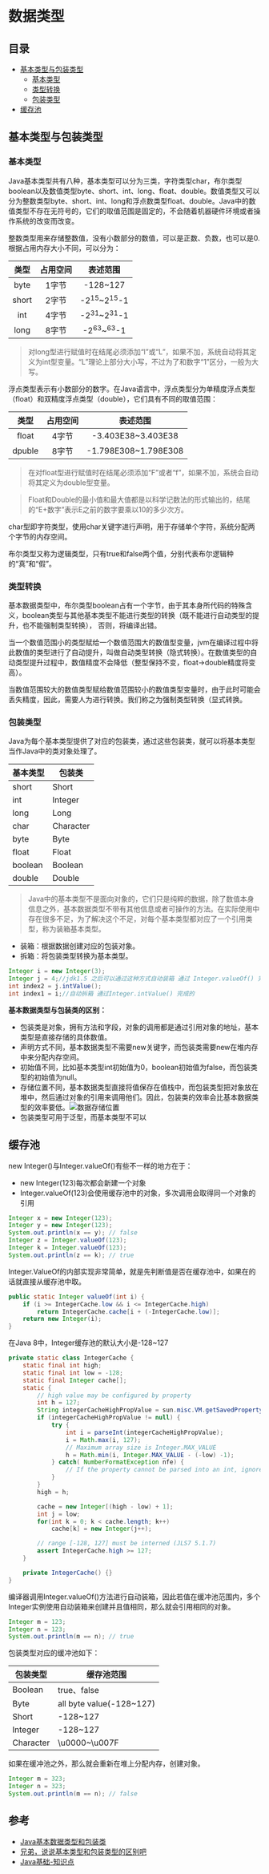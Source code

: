 # 数据类型

## 目录
* [基本类型与包装类型](#head1)
  * [基本类型](#head2)
  * [类型转换](#head3)
  * [包装类型](#head4)
* [缓存池](#head5)

## <span id="head1">基本类型与包装类型

### <span id="head2">基本类型
Java基本类型共有八种，基本类型可以分为三类，字符类型char，布尔类型boolean以及数值类型byte、short、int、long、float、double。数值类型又可以分为整数类型byte、short、int、long和浮点数类型float、double。Java中的数值类型不存在无符号的，它们的取值范围是固定的，不会随着机器硬件环境或者操作系统的改变而改变。

整数类型用来存储整数值，没有小数部分的数值，可以是正数、负数，也可以是0.根据占用内存大小不同，可以分为：

| 类型 | 占用空间 | 表述范围 |
| :---:  | :--------:| :--------:|
| byte  | 1字节 | -128~127 |
| short | 2字节 | -2$^{15}$~2$^{15}$-1 |
| int | 4字节 | -2$^{31}$~2$^{31}$-1 |
| long | 8字节 | -2$^{63}$~$^{63}$-1 |

> 对long型进行赋值时在结尾必须添加“l”或“L”，如果不加，系统自动将其定义为int型变量。“L”理论上部分大小写，不过为了和数字“1”区分，一般为大写。

浮点类型表示有小数部分的数字。在Java语言中，浮点类型分为单精度浮点类型（float）和双精度浮点类型（double），它们具有不同的取值范围：

| 类型 | 占用空间 | 表述范围 |
| :---:  | :--------:| :--------:|
| float  | 4字节 | -3.403E38~3.403E38 |
| dpuble | 8字节 | -1.798E308~1.798E308 |

>在对float型进行赋值时在结尾必须添加“F”或者“f”，如果不加，系统会自动将其定义为double型变量。

>Float和Double的最小值和最大值都是以科学记数法的形式输出的，结尾的“E+数字”表示E之前的数字要乘以10的多少次方。

char型即字符类型，使用char关键字进行声明，用于存储单个字符，系统分配两个字节的内存空间。

布尔类型又称为逻辑类型，只有true和false两个值，分别代表布尔逻辑种的“真”和“假”。

### <span id="head3">类型转换

基本数据类型中，布尔类型boolean占有一个字节，由于其本身所代码的特殊含义，boolean类型与其他基本类型不能进行类型的转换（既不能进行自动类型的提升，也不能强制类型转换）， 否则，将编译出错。

当一个数值范围小的类型赋给一个数值范围大的数值型变量，jvm在编译过程中将此数值的类型进行了自动提升，叫做自动类型转换（隐式转换）。在数值类型的自动类型提升过程中，数值精度不会降低（整型保持不变，float->double精度将变高）。

当数值范围较大的数值类型赋给数值范围较小的数值类型变量时，由于此时可能会丢失精度，因此，需要人为进行转换。我们称之为强制类型转换（显式转换。

### <span id="head4">包装类型
Java为每个基本类型提供了对应的包装类，通过这些包装类，就可以将基本类型当作Java中的类对象处理了。

|基本类型|包装类|
|---|---|
|short|Short|
|int|Integer|
|long|Long|
|char|Character|
|byte|Byte|
|float|Float|
|boolean|Boolean|
|double|Double|

>Java中的基本类型不是面向对象的，它们只是纯粹的数据，除了数值本身信息之外，基本数据类型不带有其他信息或者可操作的方法。在实际使用中存在很多不足，为了解决这个不足，对每个基本类型都对应了一个引用类型，称为装箱基本类型。

* 装箱：根据数据创建对应的包装对象。
* 拆箱：将包装类型转换为基本类型。

```java
Integer i = new Integer(3);
Integer j = 4;//jdk1.5 之后可以通过这种方式自动装箱 通过 Integer.valueOf() 完成的
int index2 = j.intValue();
int index1 = i;//自动拆箱 通过Integer.intValue() 完成的
```

**基本数据类型与包装类的区别：**

* 包装类是对象，拥有方法和字段，对象的调用都是通过引用对象的地址，基本类型是直接存储的具体数值。
* 声明方式不同，基本数据类型不需要new关键字，而包装类需要new在堆内存中来分配内存空间。
* 初始值不同，比如基本类型int初始值为0，boolean初始值为false，而包装类型的初始值为null。
* 存储位置不同，基本数据类型直接将值保存在值栈中，而包装类型把对象放在堆中，然后通过对象的引用来调用他们。因此，包装类的效率会比基本数据类型的效率要低。![数据存储位置](/Java/基础/img/data_storage.jpg)
* 包装类型可用于泛型，而基本类型不可以

## <span id="head5">缓存池

new Integer()与Integer.valueOf()有些不一样的地方在于：

* new Integer(123)每次都会新建一个对象
* Integer.valueOf(123)会使用缓存池中的对象，多次调用会取得同一个对象的引用

```java
Integer x = new Integer(123);
Integer y = new Integer(123);
System.out.println(x == y); // false
Integer z = Integer.valueOf(123);
Integer k = Integer.valueOf(123);
System.out.println(z == k); // true
```

Integer.ValueOf的内部实现非常简单，就是先判断值是否在缓存池中，如果在的话就直接从缓存池中取。

```java
public static Integer valueOf(int i) {
    if (i >= IntegerCache.low && i <= IntegerCache.high)
        return IntegerCache.cache[i + (-IntegerCache.low)];
    return new Integer(i);
}
```

在Java 8中，Integer缓存池的默认大小是-128~127

```java
private static class IntegerCache {
    static final int high;
    static final int low = -128;
    static final Integer cache[];
    static {
        // high value may be configured by property
        int h = 127;
        String integerCacheHighPropValue = sun.misc.VM.getSavedProperty("java.lang.Integer.IntegerCache.high");
        if (integerCacheHighPropValue != null) {
            try {
                int i = parseInt(integerCacheHighPropValue);
                i = Math.max(i, 127);
                // Maximum array size is Integer.MAX_VALUE
                h = Math.min(i, Integer.MAX_VALUE - (-low) -1);
            } catch( NumberFormatException nfe) {
                // If the property cannot be parsed into an int, ignore it.
            }
        }
        high = h;

        cache = new Integer[(high - low) + 1];
        int j = low;
        for(int k = 0; k < cache.length; k++)
            cache[k] = new Integer(j++);

        // range [-128, 127] must be interned (JLS7 5.1.7)
        assert IntegerCache.high >= 127;
    }

    private IntegerCache() {}
}
```

编译器调用Integer.valueOf()方法进行自动装箱，因此若值在缓冲池范围内，多个Integer实例使用自动装箱来创建并且值相同，那么就会引用相同的对象。

```java
Integer m = 123;
Integer n = 123;
System.out.println(m == n); // true
```

包装类型对应的缓冲池如下：

|包装类型|缓存池范围|
|---|---|
|Boolean|true、false|
|Byte|all byte value(-128~127)|
|Short|-128~127|
|Integer|-128~127|
|Character|\u0000~\u007F|

如果在缓冲池之外，那么就会重新在堆上分配内存，创建对象。

```java
Integer m = 323;
Integer n = 323;
System.out.println(m == n); // false
```

## 参考

* [Java基本数据类型和包装类](https://zhuanlan.zhihu.com/p/49970755)
* [兄弟，说说基本类型和包装类型的区别吧](https://zhuanlan.zhihu.com/p/84639233)
* [Java基础-知识点](https://www.pdai.tech/md/java/basic/java-basic-lan-basic.html)